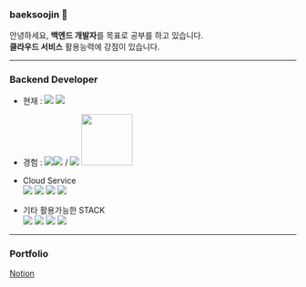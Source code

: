 ### baeksoojin 👋

안녕하세요, **백엔드 개발자**를 목표로 공부를 하고 있습니다.<br>
**클라우드 서비스** 활용능력에 강점이 있습니다.

---

### Backend Developer

- 현재 : <img src="https://img.shields.io/badge/java-007396?style=for-the-badge&logo=java&logoColor=white"> <img src="https://img.shields.io/badge/spring-6DB33F?style=for-the-badge&logo=spring&logoColor=white"> 
- 경험 : <img src="https://img.shields.io/badge/django-092E20?style=for-the-badge&logo=django&logoColor=white"><img src="https://img.shields.io/badge/python-3776AB?style=for-the-badge&logo=python&logoColor=white"> / <img src="https://img.shields.io/badge/Go-092E20?style=for-the-badge&logo=go&logoColor=white"> <img src="https://camo.githubusercontent.com/7079c0f1404be1ddf9627e3672faa46f77cd720f0569e3e2748aa3c7849b52d0/68747470733a2f2f63646e2e6c6162737461636b2e636f6d2f696d616765732f6563686f2d6c6f676f2e737667" style="width : 90px;">

- Cloud Service<br>
  <img src="https://img.shields.io/badge/amazonaws-232F3E?style=for-the-badge&logo=amazonaws&logoColor=white"> 
  <img src="https://img.shields.io/badge/firebase-FFCA28?style=for-the-badge&logo=firebase&logoColor=white">
  <img src="https://img.shields.io/badge/googlecloud-4285F4?style=for-the-badge&logo=googlecloud&logoColor=white">
  <img src="https://img.shields.io/badge/navercloud-03C75A?style=for-the-badge&logo=naver&logoColor=white">

- 기타 활용가능한 STACK <br>
<img src="https://img.shields.io/badge/docker-2496ED?style=for-the-badge&logo=docker&logoColor=white"> <img src="https://img.shields.io/badge/mysql-4479A1?style=for-the-badge&logo=mysql&logoColor=white"> <img src="https://img.shields.io/badge/prometheus-E6522C?style=for-the-badge&logo=prometheus&logoColor=white"> <img src="https://img.shields.io/badge/grafana-F46800?style=for-the-badge&logo=grafana&logoColor=white">


---

### Portfolio<br>
[Notion](https://www.notion.so/_-f336c79c5bae44ea8aafc101fbf6de2c)

